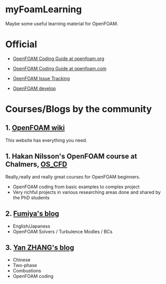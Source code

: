 myFoamLearning
==============
Maybe some useful learning material for OpenFOAM.
# Official 

- [OpenFOAM Coding Guide at openfoam.org](https://cpp.openfoam.org/v8/)

- [OpenFOAM Coding Guide at openfoam.com](https://www.openfoam.com/documentation/guides/latest/api/index.html)

- [OpenFOAM Issue Tracking](http://bugs.openfoam.org)

- [OpenFOAM develop](https://develop.openfoam.com/)


# Courses/Blogs by the community

## 1. [OpenFOAM wiki](http://openfoamwiki.net/index.php/Main_Page)
This website has everything you need.

## 1. Hakan Nilsson's OpenFOAM course at Chalmers, [OS_CFD](http://www.tfd.chalmers.se/~hani/kurser/OS_CFD/)
Really,really and really great courses for OpenFOAM beginners.
- OpenFOAM coding from basic examples to complex project
- Very richful projects in various researching areas done and shared by the PhD students 

## 2. [Fumiya's blog](https://caefn.com/openfoam)

- English/Japaness
- OpenFOAM Solvers / Turbulence Modles / BCs

## 3. [Yan ZHANG's blog](https://openfoam.top/)
- Chinese
- Two-phase
- Combustions
- OpenFOAM coding
